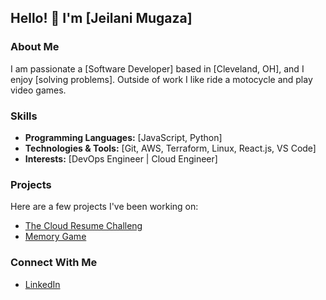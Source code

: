 

## Hello! 👋 I'm [Jeilani Mugaza]

### About Me

I am passionate a [Software Developer] based in [Cleveland, OH], and I enjoy [solving problems]. Outside of work I like ride a motocycle and play video games.

### Skills

- **Programming Languages:** [JavaScript, Python]
- **Technologies & Tools:** [Git, AWS, Terraform, Linux, React.js, VS Code]
- **Interests:** [DevOps Engineer | Cloud Engineer]

### Projects

Here are a few projects I've been working on:

- [The Cloud Resume Challeng](https://github.com/Jmugaza/cloud-resume-challenge)
- [Memory Game](https://github.com/Jmugaza/memory-game)


### Connect With Me

- [LinkedIn](https://www.linkedin.com/in/j-mugaza/)


